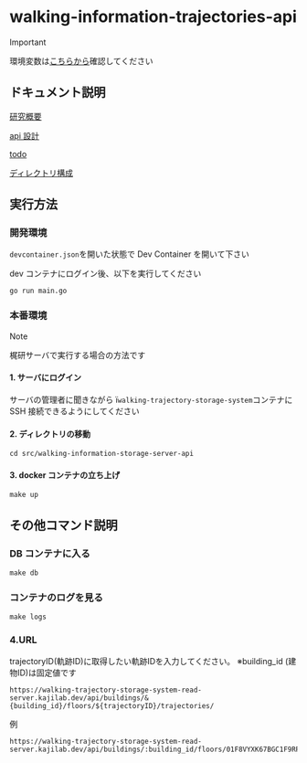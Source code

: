 # walking-information-trajectories-api

> [!IMPORTANT]
> 環境変数は[こちらから](https://kjlb.esa.io/posts/6655)確認してください

## ドキュメント説明

[研究概要](https://github.com/kajiLabTeam/walking-information-storage-server-api/blob/dev/docs/research_outline.md)

[api 設計](https://github.com/kajiLabTeam/walking-information-storage-server-api/blob/dev/docs/api.md)

[todo](https://github.com/kajiLabTeam/walking-information-storage-server-api/blob/dev/docs/Todo.md)

[ディレクトリ構成](https://github.com/kajiLabTeam/walking-information-storage-server-api/blob/dev/docs/directory.md)

## 実行方法

### 開発環境

`devcontainer.json`を開いた状態で Dev Container を開いて下さい

dev コンテナにログイン後、以下を実行してください

```
go run main.go
```

### 本番環境

> [!NOTE]
> 梶研サーバで実行する場合の方法です

#### 1. サーバにログイン

サーバの管理者に聞きながら ï`walking-trajectory-storage-system`コンテナに SSH 接続できるようにしてください

#### 2. ディレクトリの移動

```
cd src/walking-information-storage-server-api
```

#### 3. docker コンテナの立ち上げ

```
make up
```

## その他コマンド説明

### DB コンテナに入る

```
make db
```

### コンテナのログを見る

```
make logs
```

### 4.URL
trajectoryID(軌跡ID)に取得したい軌跡IDを入力してください。
※building_id (建物ID)は固定値です
```
https://walking-trajectory-storage-system-read-server.kajilab.dev/api/buildings/&{building_id}/floors/${trajectoryID}/trajectories/
```

例
 ```
 https://walking-trajectory-storage-system-read-server.kajilab.dev/api/buildings/:building_id/floors/01F8VYXK67BGC1F9RP1E4S9YTV/trajectories/
